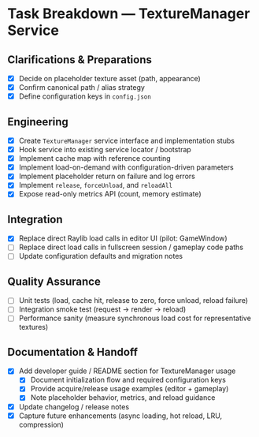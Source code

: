 # Task Breakdown — TextureManager Service

## Clarifications & Preparations
- [x] Decide on placeholder texture asset (path, appearance)
- [x] Confirm canonical path / alias strategy
- [x] Define configuration keys in `config.json`

## Engineering
- [x] Create `TextureManager` service interface and implementation stubs
- [x] Hook service into existing service locator / bootstrap
- [x] Implement cache map with reference counting
- [x] Implement load-on-demand with configuration-driven parameters
- [x] Implement placeholder return on failure and log errors
- [x] Implement `release`, `forceUnload`, and `reloadAll`
- [x] Expose read-only metrics API (count, memory estimate)

## Integration
- [x] Replace direct Raylib load calls in editor UI (pilot: GameWindow)
- [ ] Replace direct load calls in fullscreen session / gameplay code paths
- [ ] Update configuration defaults and migration notes

## Quality Assurance
- [ ] Unit tests (load, cache hit, release to zero, force unload, reload failure)
- [ ] Integration smoke test (request → render → reload)
- [ ] Performance sanity (measure synchronous load cost for representative textures)

## Documentation & Handoff
- [x] Add developer guide / README section for TextureManager usage
	- [x] Document initialization flow and required configuration keys
	- [x] Provide acquire/release usage examples (editor + gameplay)
	- [x] Note placeholder behavior, metrics, and reload guidance
- [x] Update changelog / release notes
- [x] Capture future enhancements (async loading, hot reload, LRU, compression)
